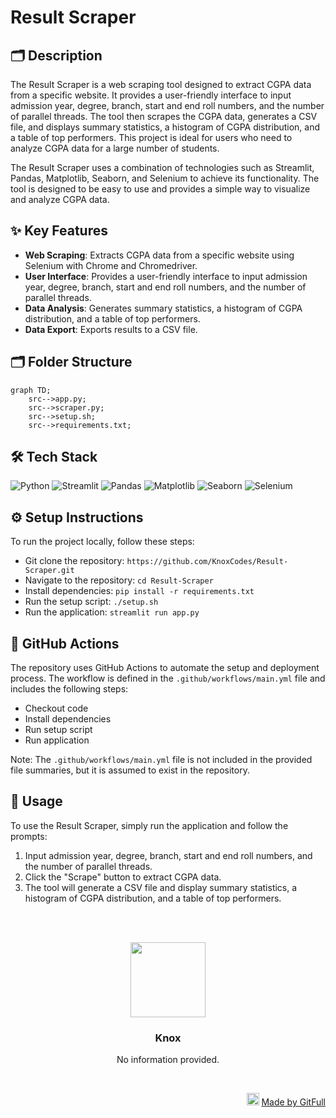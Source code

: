 # Result Scraper
## 🗂️ Description

The Result Scraper is a web scraping tool designed to extract CGPA data from a specific website. It provides a user-friendly interface to input admission year, degree, branch, start and end roll numbers, and the number of parallel threads. The tool then scrapes the CGPA data, generates a CSV file, and displays summary statistics, a histogram of CGPA distribution, and a table of top performers. This project is ideal for users who need to analyze CGPA data for a large number of students.

The Result Scraper uses a combination of technologies such as Streamlit, Pandas, Matplotlib, Seaborn, and Selenium to achieve its functionality. The tool is designed to be easy to use and provides a simple way to visualize and analyze CGPA data.

## ✨ Key Features

* **Web Scraping**: Extracts CGPA data from a specific website using Selenium with Chrome and Chromedriver.
* **User Interface**: Provides a user-friendly interface to input admission year, degree, branch, start and end roll numbers, and the number of parallel threads.
* **Data Analysis**: Generates summary statistics, a histogram of CGPA distribution, and a table of top performers.
* **Data Export**: Exports results to a CSV file.

## 🗂️ Folder Structure

```mermaid
graph TD;
    src-->app.py;
    src-->scraper.py;
    src-->setup.sh;
    src-->requirements.txt;
```

## 🛠️ Tech Stack

![Python](https://img.shields.io/badge/Python-3776AB?logo=python&logoColor=white&style=for-the-badge)
![Streamlit](https://img.shields.io/badge/Streamlit-3498db?logo=streamlit&logoColor=white&style=for-the-badge)
![Pandas](https://img.shields.io/badge/Pandas-150458?logo=pandas&logoColor=white&style=for-the-badge)
![Matplotlib](https://img.shields.io/badge/Matplotlib-3776AB?logo=matplotlib&logoColor=white&style=for-the-badge)
![Seaborn](https://img.shields.io/badge/Seaborn-3776AB?logo=seaborn&logoColor=white&style=for-the-badge)
![Selenium](https://img.shields.io/badge/Selenium-43B3A1?logo=selenium&logoColor=white&style=for-the-badge)

## ⚙️ Setup Instructions

To run the project locally, follow these steps:

* Git clone the repository: `https://github.com/KnoxCodes/Result-Scraper.git`
* Navigate to the repository: `cd Result-Scraper`
* Install dependencies: `pip install -r requirements.txt`
* Run the setup script: `./setup.sh`
* Run the application: `streamlit run app.py`

## 🤖 GitHub Actions

The repository uses GitHub Actions to automate the setup and deployment process. The workflow is defined in the `.github/workflows/main.yml` file and includes the following steps:

* Checkout code
* Install dependencies
* Run setup script
* Run application

Note: The `.github/workflows/main.yml` file is not included in the provided file summaries, but it is assumed to exist in the repository.

## 📝 Usage

To use the Result Scraper, simply run the application and follow the prompts:

1. Input admission year, degree, branch, start and end roll numbers, and the number of parallel threads.
2. Click the "Scrape" button to extract CGPA data.
3. The tool will generate a CSV file and display summary statistics, a histogram of CGPA distribution, and a table of top performers.



<br><br>
<div align="center">
<img src="https://avatars.githubusercontent.com/u/217230820?v=4" width="120" />
<h3>Knox</h3>
<p>No information provided.</p>
</div>
<br>
<p align="right">
<img src="https://gitfull.vercel.app/appLogo.png" width="20"/>  <a href="https://gitfull.vercel.app">Made by GitFull</a>
</p>
    